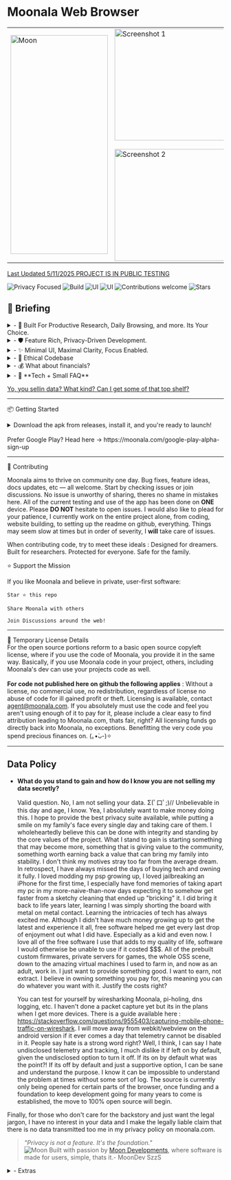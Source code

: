# Moonala Web Browser

<table>
  <tr>
    <td>
      <img src="https://assets.zyrosite.com/cdn-cgi/image/format=auto,w=426,h=769,fit=contain/m5KMD6loVNFzveb4/portait-beauty-AVL7ZjaMl8IZyB1n.png" width="226" height="509" alt="Moon">
    </td>

  <td>
    <img src="https://assets.zyrosite.com/cdn-cgi/image/format=auto,w=500,h=200,fit=contain/m5KMD6loVNFzveb4/showcase-displayimage-m2W8NGEwNQIQkv9Z.png" width="528" height="260" alt="Screenshot 1"><br> <br>
      <img src="https://assets.zyrosite.com/cdn-cgi/image/format=auto,w=500,h=200,fit=contain/m5KMD6loVNFzveb4/showcase-2-YleWgGQw3as67VLX.png" width="528" height="260" alt="Screenshot 2">
    </td>
  </tr>
</table>



[Last Updated 5/11/2025 PROJECT IS IN PUBLIC TESTING](https://moonala.com/changelog)
       
![Privacy Focused](https://img.shields.io/badge/Privacy-100%25-brightgreen)
![Build](https://img.shields.io/badge/UserRights-Respected-passing)
![UI](https://img.shields.io/badge/UI-future--dynamic-9cf)
![UI](https://img.shields.io/badge/shields.io-Iliek--shields-9cf)
![Contributions welcome](https://img.shields.io/badge/contributions-welcome-blue)
![Stars](https://img.shields.io/github/stars/MoonDevelopmentsLLC/Moonala-Web-Browser?style=social)

## 🚀 Briefing

<details><summary>- 🧠 Built For Productive Research, Daily Browsing, and more. Its Your Choice.   </summary> <br>

 
</br>
          &nbsp;  &nbsp;  &nbsp;Tab grouping, multi-window workflows, AI and LLM convienience implemented, eye protection, **guards for WebGl and Canvas use**, the list
      goes on — reimagining what browsers should do. While also bringing pc features to mobile as a side quest.</summary> xD did I sound cool there? </details>

 <details><summary>- 🛡️ Feature Rich, Privacy-Driven Development.   </summary> <br>


  <br>
         &nbsp;  &nbsp;  &nbsp; Zero telemetry. No profiling. All local. Every request scrutinized, every connection transparent. </details>

<details><summary>- ✨ Minimal UI, Maximal Clarity, Focus Enabled.    </summary> <br>

  <br>
          &nbsp;  &nbsp;  &nbsp;Focus-oriented UI with immersive mode, different layouts and plenty of tools. Great anywhere, excellent on the go. Does ____ webpage have an annoyance on-screen? No worries, Moonala can remove that for you.
    With a **native** element remover, you can get those time consuming annoyances off the screen with just a tap, and in the future, it will also store references to past removed annoyances and keep them removed globally on **any** page.</details>

<details><summary>- 🧭 Ethical Codebase    </summary> <br>
  <br>
           &nbsp;  &nbsp;  &nbsp; Source-available, Code with a conscience. No nonsense. Privacy is the muse. No Data Abuse. </details>

<details><summary>- 💰 What about financials? </summary> <br>

  <br>
             &nbsp;  &nbsp;  &nbsp; There is no financials right now, currently taking a loss on developing the project but I will be looking for funding soon. Ideally in the future- in an ethical manner, funding will come from sponsors, donations, grants, merch, enterprise licensing and partnerships with funding foundations. No matter the financial situation, fundamentals can't be changed or swayed and personal data is never shared or transmitted. There is a lot more to Moon Developments, and there will never be a need to abuse Moonala because the portfolio is diverse, MoonDev don't keep no eggs in one basket (>‿^). If a future financial supporter were to advertise through a partnership with Moonala; in any form, they will be expected to meet the standards of natural privacy.
 (None of that 'loose static' advertising. Partnerships with real teams, backing real products, with genuine intrigue and use cases).</details>


<details><summary>- 🧩 **Tech + Small FAQ**
  </summary>
              Java, Kotlin, and the typical basics. Keeping it simple and approachable.

  Q: Other browsers using webview are missing critical features like OAuth2
           and do things like sending the app package in the header. What
           makes Moonala any different? How can I daily drive it with these
           web features broken and lack of default privacy? 

  A: Moonala aims to include full functionality despite websites and
           google blocking or not supporting certain functions through webview.
           98.9% of the time everything will work. When it doesn't, the unchained
           tabs(compatibility mode) are designed to work 100% of the time. Useful 
           for sites that get overzealous with their tracking requirements.  <br> 
           The defaults are set to a relaxed private that is still very private if
           used right. When all nazar switches are toggled on (pressing strict privacy button)
           identifying data is removed to an extent not seen in most browsers without heavy tinkering or addons installed. 
           The browsers using webview that I have tested specify they are built to 
           be private and despite this, in my tests all of them announce you are using 
           "your exact device,with that browser, via that app." With no instructions 
           on hardening via dev tools or alternative solutions offered. When they do
           support privacy, they lack elsewhere, be it web features, full usability,
           or modernity in the browser itself. WebView is very much so WebKit, one case 
           for its use is because the gecko engine produces some errors not seen in webkit.
           This sentiment is reflected online and often times hosting services will have 
           additional docs just for errors that crop up using the gecko engine, such
           as pr end of file errors that are handled gracefully in WebKit. Since Moonala
           is meant to be usable as a default browser, it is logical to use a high compatibility
           web engine. Bundling a custom webkit is currently -WIP- The current testing releases 
           using webview will be maintained until webview isn't able to be made private, so have 
           no worries about getting use to a certain flavor and it depracating. As a bonus, the 
           webview edition **should** be compatible with privacy centric webviews like bromite, 
           allowing for a dual layer of protection.

  **If you don't login to personally identifying sites and you use a clean IP not linked to you,
           Moonala is very private and probably stable too. A lot of the current issues are linked to sites
           that don't like Moonala's paranoid by default anti-tracking, usually sites requiring a login
           that is tied to an identity.**

   Moonala is not trying to be like the rest of the webview browsers. Its not the next 
           fox clone or mainstream browser re-skin. It is Moonala. 
    There is a *Custom Extensions & Plugins engine in development*
           meant to rival the big players while being easier to use and universally compatible.

   Q: Dependency on webview is dangerous, what if it becomes malicious or google pulls the plug?<br>
          A: The Codebase is designed to be modular, a replacement engine is possible in the future. 

   Q: What are your relations to pale moon?<br>
          A: Absolutely none. The theme around the moon from Project Moonala to the name MoonDevelopments, to MoonDev SzzS all stem from my enjoyment of looking at the moon while it rains and drifting into the peaceful night. An enjoyment I don't have often anymore but think of a lot. Pale Moon is a cool project though, I can respect what they are doing for sure. I have even used it in the past when exploring options. Nala for me has meant, Never Angry, Always Loving. Lunala is a cool pokemon too.
          
  </details>

[Yo, you sellin data? What kind? Can I get some of that top shelf?](#data-policy)

---

📦 Getting Started

<details><summary> Download the apk from releases, install it, and you're ready to launch!<br>
                   <br> Prefer Google Play? Head here -> https://moonala.com/google-play-alpha-sign-up

  </summary>

  Accept the terms if you are okay with them. A popup will display on the very first run with optional setups, and it can be recalled by tapping Lunar Features in the menu.
    Due to way the code is currently set up, If you are mot on android 9+ the testing releases will be VERY unstable. 9 runs, but requires storage permissions for certain features. 10+ Has been stable enough for me to daily use.
      I currently do testing on an android 14 device, the only device available too me for now. Once I am able to test more android versions, I will address stability issues on them. For now, I can say android 14+ SHOULD
        be completely crash free, but I have not tested every website there is or anything, so there is still a chance. </details>

---
🙌 Contributing

Moonala aims to thrive on community one day. Bug fixes, feature ideas, docs updates, etc — all welcome.
Start by checking issues or join discussions. No issue is unworthy of sharing, theres no shame in mistakes here.
All of the current testing and use of the app has been done on **ONE** device. Please **DO NOT** hesitate to open issues.
I would also like to plead for your patience, I currently work on the entire project alone, from coding, website building, to setting
up the readme on github, everything. Things may seem slow at times but in order of severity, I **will** take care of issues. 

When contributing code, try to meet these ideals : 
Designed for dreamers. Built for researchers. Protected for everyone. Safe for the family.

⭐️ Support the Mission

If you like Moonala and believe in private, user-first software:

    Star ⭐ this repo

    Share Moonala with others

    Join Discussions around the web!

---

📝 Temporary License Details <br>
For the open source portions reform to a basic open source copyleft license, where if you use the code of Moonala, you provide it in the same way. Basically, if you use Moonala code in your project, others, including Moonala's dev can use your projects code as well. <br><br> **For code not published here on github the following applies** : 
Without a license, no commercial use, no redistribution, regardless of license no abuse of code for ill gained profit or theft. Licensing is available, contact agent@moonala.com. If you absolutely must use the code and feel you aren't using enough of it to pay for it, please include a clear easy to find attribution leading to Moonala.com, thats fair, right? All licensing funds go directly back into Moonala, no exceptions. Benefitting the very code you spend precious finances on. (｡•̀ᴗ-)✧

---

## Data Policy

- **What do you stand to gain and how do I know you are not selling my data secretly?**

  Valid question. No, I am not selling your data. Σ(ﾟ口ﾟ;)// Unbelievable in this day and age, I know. Yea, I absolutely want to make money doing this. I hope to provide the best privacy suite available, while putting a smile on my family's face every single day and taking care of them. I wholeheartedly believe this can be done with integrity and standing by the core values of the project. What I stand to gain is starting something that may become more, something that is giving value to the community, something worth earning back a value that can bring my family into stability. I don't think my motives stray too far from the average dream. In retrospect, I have always missed the days of buying tech and owning it fully. I loved modding my psp growing up, I loved jailbreaking an iPhone for the first time, I especially have fond memories of taking apart my pc in my more-naive-than-now days expecting it to somehow get faster from a sketchy cleaning that ended up "bricking" it. I did bring it back to life years later, learning I was simply shorting the board with metal on metal contact. Learning the intricacies of tech has always excited me. Although I didn't have much money growing up to get the latest and experience it all, free software helped me get every last drop of enjoyment out what I did have. Especially as a kid and even now. I love all of the free software I use that adds to my quality of life, software I would otherwise be unable to use if it costed $$$. All of the prebuilt custom firmwares, private servers for games, the whole OSS scene, down to the amazing virtual machines I used to farm in, and now as an adult, work in. I just want to provide something good. I want to earn, not extract. I believe in owning something you pay for, this meaning you can do whatever you want with it. Justify the costs right? <br>

  You can test for yourself by wiresharking Moonala, pi-holing, dns logging, etc. I haven't done a packet capture yet but its in the plans when I get more devices. There is a guide available here : https://stackoverflow.com/questions/9555403/capturing-mobile-phone-traffic-on-wireshark. I will move away from webkit/webview on the android version if it ever comes a day that telemetry cannot be disabled in it. People say hate is a strong word right? Well, I think, I can say I hate undisclosed telemetry and tracking, I much dislike it if left on by default, given the undisclosed option to turn it off. If its on by default what was the point?! If its off by default and just a supportive option, I can be sane and understand the purpose. I know it can be impossible to understand the problem at times without some sort of log. The source is currently only being opened for certain parts of the browser, once funding and a foundation to keep development going for many years to come is established, the move to 100% open source will begin. 

Finally, for those who don't care for the backstory and just want the legal jargon, I have no interest in your data and I make the legally liable claim that there is no data transmitted too me in my privacy policy on moonala.com.


> _"Privacy is not a feature. It's the foundation."_  
![Moon](https://assets.zyrosite.com/cdn-cgi/image/format=auto,w=60,fit=crop,q=95/m5KMD6loVNFzveb4/moongridstoreicon-AE0PyDGOPkUlPOMa.png) 
 Built with passion by [Moon Developments](https://moonala.com), where software is made for users, simple, thats it.- MoonDev SzzS


















<details><summary>- Extras </summary> <br>

## 🌍 Philosophy

> _“The browser should serve the user — not exploit them.”_

Moonala is a web browser built with **privacy-first development**, **research-optimized use**, and an intuitive ui designed for the future.  
Ethically written code. Zero compromise on your autonomy. No noise, no tracking — just focus. Your attention, your choices.  Moonala respects that.

---

## 📸 Screenshots

A glimpse, all links lead to the showcase for now.

| Home | Research View | Tab Grouping | Night Mode | Settings |
|------|----------------|--------------|-------------|----------|
| ![Home](https://moonala.com/showcase) | ![Research](https://moonala.com/showcase) | ![Tabs](https://moonala.com/showcase) | ![Night](https://moonala.com/showcase) | ![Settings](https://moonala.com/showcase) |

---

honestly i wanted to add a lot more personality to this and just crack jokes left and right but I need to keep it professional LOL.
</details>
